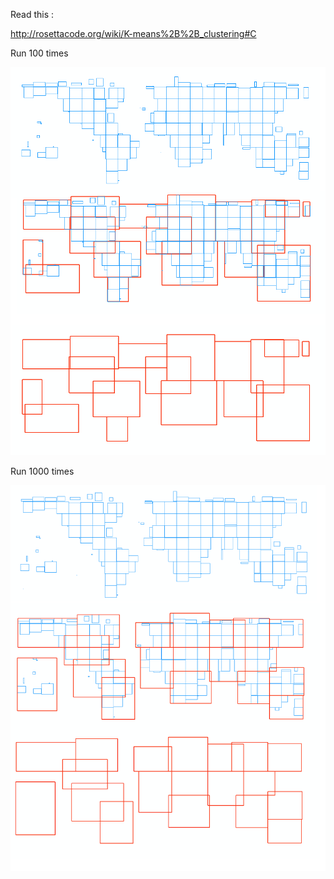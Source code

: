 Read this :

http://rosettacode.org/wiki/K-means%2B%2B_clustering#C

Run 100 times

![aa](./data/result-100.png)



Run 1000 times

![aa](./data/result-1000.png)